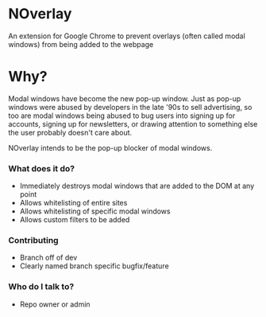 # NOverlay #

An extension for Google Chrome to prevent overlays (often called modal windows) from being added to the webpage

# Why? #

Modal windows have become the new pop-up window. Just as pop-up windows were abused by developers in the late '90s to sell advertising, so too are modal windows being abused to bug users into signing up for accounts, signing up for newsletters, or drawing attention to something else the user probably doesn't care about.

NOverlay intends to be the pop-up blocker of modal windows.

### What does it do? ###

* Immediately destroys modal windows that are added to the DOM at any point
* Allows whitelisting of entire sites
* Allows whitelisting of specific modal windows
* Allows custom filters to be added

### Contributing ###

* Branch off of dev
* Clearly named branch specific bugfix/feature

### Who do I talk to? ###

* Repo owner or admin